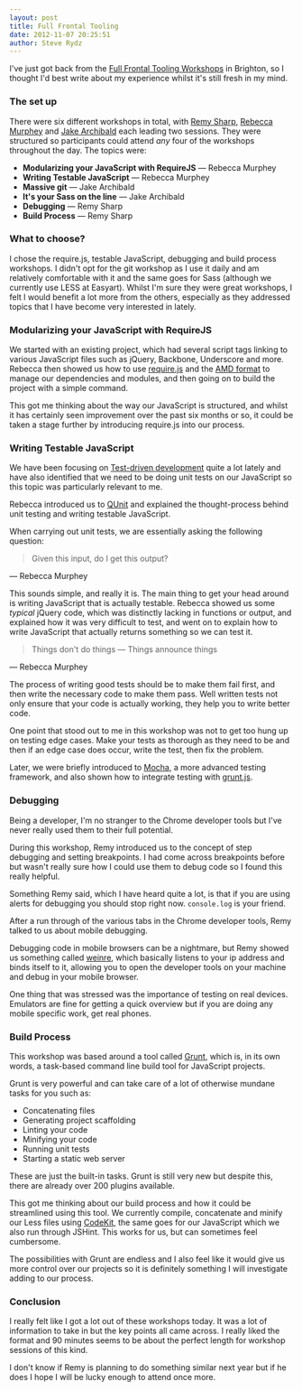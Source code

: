 ```yaml
---
layout: post
title: Full Frontal Tooling
date: 2012-11-07 20:25:51
author: Steve Rydz
---
```


I've just got back from the [Full Frontal Tooling Workshops](http://2012.full-frontal.org/#tooling) in Brighton, so I thought I'd best write about my experience whilst it's still fresh in my mind.

### The set up

There were six different workshops in total, with [Remy Sharp](http://remysharp.com), [Rebecca Murphey](http://rmurphey.com) and [Jake Archibald](http://jakearchibald.co.uk/) each leading two sessions. They were structured so participants could attend *any* four of the workshops throughout the day. The topics were:

* **Modularizing your JavaScript with RequireJS** &mdash; Rebecca Murphey
* **Writing Testable JavaScript** &mdash; Rebecca Murphey
* **Massive git** &mdash; Jake Archibald
* **It's your Sass on the line** &mdash; Jake Archibald
* **Debugging** &mdash; Remy Sharp
* **Build Process** &mdash; Remy Sharp

### What to choose?

I chose the require.js, testable JavaScript, debugging and build process workshops. I didn't opt for the git workshop as I use it daily and am relatively comfortable with it and the same goes for Sass (although we currently use LESS at Easyart). Whilst I'm sure they were great workshops, I felt I would benefit a lot more from the others, especially as they addressed topics that I have become very interested in lately.

### Modularizing your JavaScript with RequireJS

We started with an existing project, which had several script tags linking to various JavaScript files such as jQuery, Backbone, Underscore and more. Rebecca then showed us how to use [require.js](http://requirejs.org/) and the [AMD format](https://github.com/amdjs/amdjs-api/wiki/AMD) to manage our dependencies and modules, and then going on to build the project with a simple command.

This got me thinking about the way our JavaScript is structured, and whilst it has certainly seen improvement over the past six months or so, it could be taken a stage further by introducing require.js into our process.

### Writing Testable JavaScript

We have been focusing on [Test-driven development](http://en.wikipedia.org/wiki/Test-driven_development) quite a lot lately and have also identified that we need to be doing unit tests on our JavaScript so this topic was particularly relevant to me.

Rebecca introduced us to [QUnit](http://docs.jquery.com/Qunit) and explained the thought-process behind unit testing and writing testable JavaScript.

When carrying out unit tests, we are essentially asking the following question:

> Given this input, do I get this output?

&mdash; Rebecca Murphey

This sounds simple, and really it is. The main thing to get your head around is writing JavaScript that is actually testable. Rebecca showed us some *typical* jQuery code, which was distinctly lacking in functions or output, and explained how it was very difficult to test, and went on to explain how to write JavaScript that actually returns something so we can test it.

> Things don't do things &mdash; Things announce things

&mdash; Rebecca Murphey

The process of writing good tests should be to make them fail first, and then write the necessary code to make them pass. Well written tests not only ensure that your code is actually working, they help you to write better code.

One point that stood out to me in this workshop was not to get too hung up on testing edge cases. Make your tests as thorough as they need to be and then if an edge case does occur, write the test, then fix the problem.

Later, we were briefly introduced to [Mocha](http://visionmedia.github.com/mocha/), a more advanced testing framework, and also shown how to integrate testing with [grunt.js](http://gruntjs.com).

### Debugging

Being a developer, I'm no stranger to the Chrome developer tools but I've never really used them to their full potential. 

During this workshop, Remy introduced us to the concept of step debugging and setting breakpoints. I had come across breakpoints before but wasn't really sure how I could use them to debug code so I found this really helpful.

Something Remy said, which I have heard quite a lot, is that if you are using alerts for debugging you should stop right now. <code>console.log</code> is your friend.

After a run through of the various tabs in the Chrome developer tools, Remy talked to us about mobile debugging.

Debugging code in mobile browsers can be a nightmare, but Remy showed us something called [weinre](http://people.apache.org/~pmuellr/weinre/docs/latest/), which basically listens to your ip address and binds itself to it, allowing you to open the developer tools on your machine and debug in your mobile browser.

One thing that was stressed was the importance of testing on real devices. Emulators are fine for getting a quick overview but if you are doing any mobile specific work, get real phones.

### Build Process

This workshop was based around a tool called [Grunt](http://gruntjs.com), which is, in its own words, a task-based command line build tool for JavaScript projects.

Grunt is very powerful and can take care of a lot of otherwise mundane tasks for you such as:

* Concatenating files
* Generating project scaffolding
* Linting your code
* Minifying your code
* Running unit tests
* Starting a static web server

These are just the built-in tasks. Grunt is still very new but despite this, there are already over 200 plugins available.

This got me thinking about our build process and how it could be streamlined using this tool. We currently compile, concatenate and minify our Less files using [CodeKit](http://incident57.com/codekit/), the same goes for our JavaScript which we also run through JSHint. This works for us, but can sometimes feel cumbersome.

The possibilities with Grunt are endless and I also feel like it would give us more control over our projects so it is definitely something I will investigate adding to our process.

### Conclusion

I really felt like I got a lot out of these workshops today. It was a lot of information to take in but the key points all came across. I really liked the format and 90 minutes seems to be about the perfect length for workshop sessions of this kind. 

I don't know if Remy is planning to do something similar next year but if he does I hope I will be lucky enough to attend once more.
